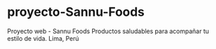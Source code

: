 # proyecto-Sannu-Foods
Proyecto web - Sannu Foods 
Productos saludables para acompañar tu estilo de vida.
Lima, Perú
